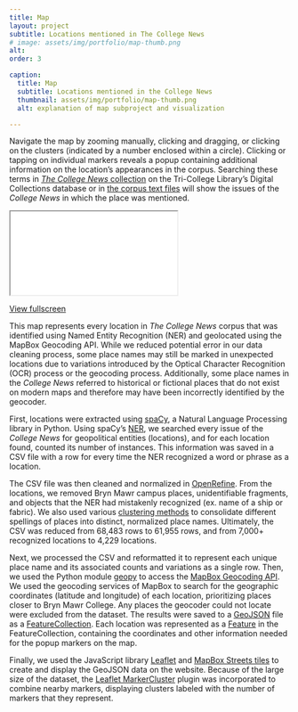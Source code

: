 ```yaml
---
title: Map
layout: project
subtitle: Locations mentioned in The College News
# image: assets/img/portfolio/map-thumb.png 
alt:
order: 3

caption:
  title: Map
  subtitle: Locations mentioned in the College News
  thumbnail: assets/img/portfolio/map-thumb.png
  alt: explanation of map subproject and visualization

---
```


Navigate the map by zooming manually, clicking and dragging, or clicking on the clusters (indicated by a number enclosed within a circle). Clicking or tapping on individual markers reveals a popup containing additional information on the location’s appearances in the corpus.  Searching these terms in [*The College News* collection](https://digitalcollections.tricolib.brynmawr.edu/collections/bryn-mawr-college-news) on the Tri-College Library’s Digital Collections database or in [the corpus text files](https://github.com/digbmc/college-news/blob/main/data/all-cn-issues.zip) will show the issues of the *College News* in which the place was mentioned.  

<div class="embed-responsive embed-responsive-4by3">
<iframe class="embed-responsive-item" src= "{{ site.baseurl }}/viz/map.html" allowfullscreen></iframe>
</div>

<a class="btn btn-primary" href="{{ site.baseurl }}/viz/map.html">View fullscreen</a>

This map represents every location in *The College News* corpus that was identified using Named Entity Recognition (NER) and geolocated using the MapBox Geocoding API. While we reduced potential error in our data cleaning process, some place names may still be marked in unexpected locations due to variations introduced by the Optical Character Recognition (OCR) process or the geocoding process. Additionally, some place names in the *College News* referred to historical or fictional places that do not exist on modern maps and therefore may have been incorrectly identified by the geocoder. 

First, locations were extracted using [spaCy](https://spacy.io/usage/spacy-101), a Natural Language Processing library in Python. Using spaCy’s [NER](https://spacy.io/usage/linguistic-features#named-entities), we searched every issue of the *College News* for geopolitical entities (locations), and for each location found, counted its number of instances. This information was saved in a CSV file with a row for every time the NER recognized a word or phrase as a location.  

The CSV file was then cleaned and normalized in [OpenRefine](https://docs.openrefine.org/). From the locations, we removed Bryn Mawr campus places, unidentifiable fragments, and objects that the NER had mistakenly recognized (ex. name of a ship or fabric). We also used various [clustering methods](https://docs.openrefine.org/manual/cellediting#cluster-and-edit) to consolidate different spellings of places into distinct, normalized place names. Ultimately, the CSV was reduced from 68,483 rows to 61,955 rows, and from 7,000+ recognized locations to 4,229  locations. 

Next, we processed the CSV and reformatted it to represent each unique place name and its associated counts and variations as a single row. Then, we used the Python module [geopy](https://geopy.readthedocs.io/en/stable/) to access the [MapBox Geocoding API](https://docs.mapbox.com/api/search/geocoding/). We used the geocoding services of MapBox to search for the geographic coordinates (latitude and longitude) of each location, prioritizing places closer to Bryn Mawr College. Any places the geocoder could not locate were excluded from the dataset. The results were saved to a [GeoJSON](https://developer.here.com/blog/an-introduction-to-geojson) file as a [FeatureCollection](https://rdrr.io/cran/geoops/man/FeatureCollection.html). Each location was represented as a [Feature](https://rdrr.io/cran/geoops/man/Feature.html) in the FeatureCollection, containing the coordinates and other information needed for the popup markers on the map.  

Finally, we used the JavaScript library [Leaflet](https://leafletjs.com) and [MapBox Streets tiles](https://docs.mapbox.com/api/maps/static-tiles/) to create and display the GeoJSON data on the website. Because of the large size of the dataset, the [Leaflet MarkerCluster](https://leafletjs.com/2012/08/20/guest-post-markerclusterer-0-1-released.html) plugin was incorporated to combine nearby markers, displaying clusters labeled with the number of markers that they represent. 
 
